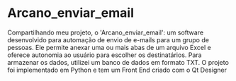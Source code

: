 # Arcano_enviar_email
Compartilhando meu projeto, o 'Arcano_enviar_email': um software desenvolvido para automação de envio de e-mails para um grupo de pessoas. Ele permite anexar uma ou mais abas de um arquivo Excel e oferece autonomia ao usuário para escolher os destinatários. Para armazenar os dados, utilizei um banco de dados em formato TXT. O projeto foi implementado em Python e tem um Front End criado com o Qt Designer
